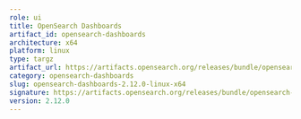 ```yaml
---
role: ui
title: OpenSearch Dashboards
artifact_id: opensearch-dashboards
architecture: x64
platform: linux
type: targz
artifact_url: https://artifacts.opensearch.org/releases/bundle/opensearch-dashboards/2.12.0/opensearch-dashboards-2.12.0-linux-x64.tar.gz
category: opensearch-dashboards
slug: opensearch-dashboards-2.12.0-linux-x64
signature: https://artifacts.opensearch.org/releases/bundle/opensearch-dashboards/2.12.0/opensearch-dashboards-2.12.0-linux-x64.tar.gz.sig
version: 2.12.0
---
```



